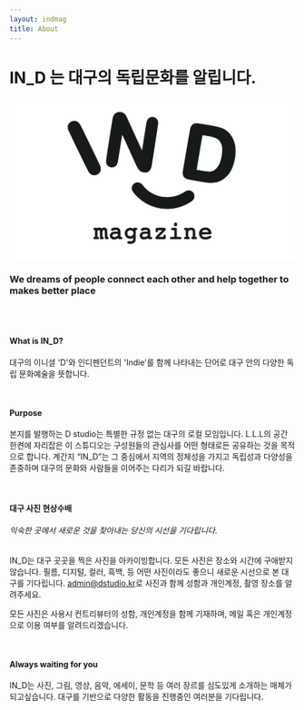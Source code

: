 ```yaml
---
layout: indmag
title: About
---
```

# IN_D 는 대구의 독립문화를 알립니다.



![indmag](/assets/images/logo/indmag.svg)

### We dreams of people connect each other and help together to makes better place


<br><br>



#### What is IN_D?

대구의 이니셜 'D'와 인디펜던트의 'Indie'를 함께 나타내는 단어로 대구 안의 다양한 독립 문화예술을 뜻합니다.

<br>

#### Purpose

본지를 발행하는 D studio는 특별한 규정 없는 대구의 로컬 모임입니다. L.L.L의 공간 한켠에 자리잡은 이 스튜디오는 구성원들의 관심사를 어떤 형태로든 공유하는 것을 목적으로 합니다. 계간지 “IN_D”는 그 중심에서 지역의 정체성을 가지고 독립성과 다양성을 존중하며 대구의 문화와 사람들을 이어주는 다리가 되길 바랍니다.

<br>

#### 대구 사진 현상수배

###### 익숙한 곳에서 새로운 것을 찾아내는 당신의 시선을 기다립니다.  

IN_D는 대구 곳곳을 찍은 사진을 아카이빙합니다. 모든 사진은 장소와 시간에 구애받지 않습니다. 필름, 디지털, 컬러, 흑백, 등 어떤 사진이라도 좋으니 새로운 시선으로 본 대구를 기다립니다. [admin@dstudio.kr](mailto:admin@dstudio.kr)로 사진과 함께 성함과 개인계정, 촬영 장소를 알려주세요.

모든 사진은 사용시 컨트리뷰터의 성함, 개인계정을 함께 기재하며, 메일 혹은 개인계정으로 이용 여부를 알려드리겠습니다.

<br>

#### Always waiting for you

IN_D는 사진, 그림, 영상, 음악, 에세이, 문학 등 여러 장르를 심도있게 소개하는 매체가 되고싶습니다. 대구를 기반으로 다양한 활동을 진행중인 여러분을 기다립니다. 

<br>